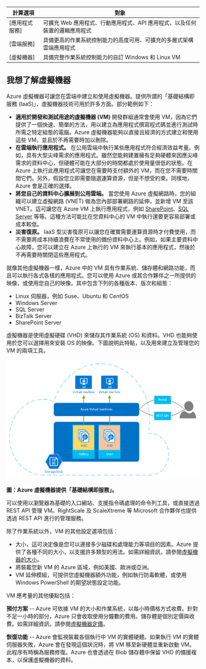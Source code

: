 | 計算選項 | 對象 |
| ------------------ | --------   |
| [應用程式服務] | 可擴充 Web 應用程式、行動應用程式、API 應用程式，以及任何裝置的邏輯應用程式 |
| [雲端服務] | 具備更高的作業系統控制能力的高度可用、可擴充的多層式架構雲端應用程式 |
| [虛擬機器] | 具備完整作業系統控制能力的自訂 Windows 和 Linux VM |

<a name="tellmevm"></a>
## 我想了解虛擬機器

Azure 虛擬機器可讓您在雲端中建立和使用虛擬機器。提供所謂的「基礎結構即服務 (IaaS)」，虛擬機器技術可用於許多方面。部分範例如下：

- **適用於開發和測試用途的虛擬機器 (VM)** 開發群組通常會使用 VM，因為它們提供了一個快速、簡單的方法，用以建立為應用程式撰寫程式碼並進行測試時所需之特定組態的電腦。Azure 虛擬機器能夠以直接且經濟的方式建立和使用這些 VM，並且於不再需要時加以刪除。
- **在雲端執行應用程式。** 在公用雲端中執行某些應用程式符合經濟效益考量。例如，具有大型尖峰需求的應用程式。雖然您能夠建置擁有足夠硬體來因應尖峰需求的資料中心，但硬體可能在大部分的時間都處於使用量很低的狀態。在 Azure 上執行此應用程式可讓您在需要時支付額外的 VM，而在您不需要時關閉它們。另外，假設您立即需要隨選運算資源，但是不想受約束。同樣地，Azure 會是正確的選擇。
- **將您自己的資料中心擴展到公用雲端。** 當您使用 Azure 虛擬網路時，您的組織可以建立虛擬網路 (VNET) 做為您內部部署網路的延伸，並新增 VM 至該 VNET。這可讓您在 Azure VM 上執行應用程式，例如 [SharePoint](virtual-machines-windows-sharepoint-farm-structure.md)、[SQL Server](virtual-machines-windows-classic-sql-overview.md) 等等。這種方法可能比在您資料中心的 VM 中執行還要更容易部署或成本較低。   
- **災害復原。** IaaS 型災害復原可以讓您在確實需要運算資源時才付費使用，而不需要將成本持續浪費在不常使用的備份資料中心上。例如，如果主要資料中心故障，您可以建立在 Azure 上執行的 VM 來執行基本的應用程式，然後於不再需要時關閉這些應用程式。

就像其他虛擬機器一樣，Azure 中的 VM 具有作業系統、儲存體和網路功能，而且可以執行各式各樣的應用程式。您可以使用 Azure 或其合作夥伴之一所提供的映像，或使用您自己的映像。其中包含下列的各種版本、版次和組態：
 
- Linux 伺服器，例如 Suse、Ubuntu 和 CentOS
- Windows Server 
- SQL Server
- BizTalk Server 
- SharePoint Server

虛擬機器是使用虛擬硬碟 (VHD) 來儲存其作業系統 (OS) 和資料。VHD 也能夠使用於您可以選擇用來安裝 OS 的映像。下圖說明此特點，以及用來建立及管理您的 VM 的兩項工具。

<a name="fig_createvms"></a> ![vm\_diagram](./media/virtual-machines-choose-me-content/diagram.png)

**圖：Azure 虛擬機器提供「基礎結構即服務」。**

可以使用以瀏覽器為基礎的入口網站、支援指令碼處理的命令列工具，或直接透過 REST API 管理 VM。RightScale 及 ScaleXtreme 等 Microsoft 合作夥伴也提供透過 REST API 進行的管理服務。

除了作業系統以外，VM 的其他設定選項包括：

- 大小，這可決定像是您可以連接多少磁碟和處理能力等項目的因素。Azure 提供了各種不同的大小，以支援許多類型的用法。如需詳細資訊，請參閱[虛擬機器的大小](virtual-machines-linux-sizes.md)。  
- 將裝載您新 VM 的 Azure 區域，例如美國、歐洲或亞洲。 
- VM 延伸模組，可提供您虛擬機器額外功能，例如執行防毒軟體，或使用 Windows PowerShell 的期望狀態設定功能。

VM 應考量的其他優點包括：

**預付方案** -- Azure 可依據 VM 的大小和作業系統，以每小時價格方式收費。針對不足一小時的部分，Azure 只會收取使用分鐘數的費用。儲存體是個別定價與收費。如需詳細資訊，請參閱[虛擬機器定價](https://azure.microsoft.com/pricing/details/virtual-machines/)。

**恢復功能** -- Azure 會監視裝載各個執行中 VM 的實體硬體。如果執行 VM 的實體伺服器失敗，Azure 會在發現這個狀況時，將 VM 移至新硬體並重新啟動 VM。此程序有時稱為服務修復。Azure 也會透過在 Blob 儲存體中保留 VHD 的備援複本，以保護虛擬機器的資料。

<!---HONumber=AcomDC_0323_2016-->